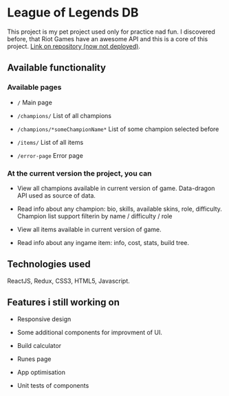 # League of Legends DB

This project is my pet project used only for practice nad fun.
I discovered before, that Riot Games have an awesome API and this is a core of this project.
[Link on repository (now not deployed)](https://github.com/Eskel4ik/league-of-legends-db).

## Available functionality

### Available pages

* ```/``` Main page

* ```/champions/``` List of all champions

* ```/champions/*someChampionName*``` List of some champion selected before

* ```/items/``` List of all items

* ```/error-page``` Error page

### At the current version the project, you can

* View all champions available in current version of game. Data-dragon API used as source of data.

* Read info about any champion: bio, skills, available skins, role, difficulty. Champion list support filterin by name / difficulty / role

* View all items available in current version of game.

* Read info about any ingame item: info, cost, stats, build tree.

## Technologies used

ReactJS, Redux, CSS3, HTML5, Javascript.

## Features i still working on

* Responsive design

* Some additional components for improvment of UI.

* Build calculator

* Runes page

* App optimisation

* Unit tests of components

